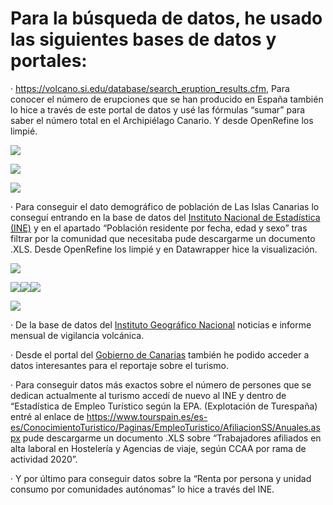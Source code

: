 # **Para la búsqueda de datos, he usado las siguientes bases de datos y portales:**

· https://volcano.si.edu/database/search_eruption_results.cfm, Para conocer el número de erupciones que se han producido en España también lo hice a través de este portal de datos y usé las fórmulas “sumar” para saber el número total en el Archipiélago Canario. Y desde OpenRefine los limpié. 

![](E:\Escritorio\DICIEMBRE\P.Datos%202\AD4\7.JPG)

![](E:\Escritorio\DICIEMBRE\P.Datos%202\AD4\8.JPG)

![](E:\Escritorio\DICIEMBRE\P.Datos%202\AD4\9.JPG)

· Para conseguir el dato demográfico de población de Las Islas Canarias lo conseguí entrando en la base de datos del [Instituto Nacional de Estadística (INE)](https://www.ine.es/dyngs/INEbase/es/operacion.htm?c=Estadistica_C&cid=1254736176951&menu=ultiDatos&idp=1254735572981) y en el apartado “Población residente por fecha, edad y sexo” tras filtrar por la comunidad que necesitaba pude descargarme un documento .XLS. Desde OpenRefine los limpié y en Datawrapper hice la visualización.

![](E:\Escritorio\DICIEMBRE\P.Datos%202\AD4\1.JPG)

![](E:\Escritorio\DICIEMBRE\P.Datos%202\AD4\2.JPG)![](E:\Escritorio\DICIEMBRE\P.Datos%202\AD4\4.JPG)![](E:\Escritorio\DICIEMBRE\P.Datos%202\AD4\3.JPG)

![](E:\Escritorio\DICIEMBRE\P.Datos%202\AD4\5.JPG)

· De la base de datos del [Instituto Geográfico Nacional](https://www.ign.es/web/resources/volcanologia/html/CA_noticias.html) noticias e informe mensual de vigilancia volcánica.

· Desde el portal del [Gobierno de Canarias](https://www.gobiernodecanarias.org/principal/) también he podido acceder a datos interesantes para el reportaje sobre el turismo.

· Para conseguir datos más exactos sobre el número de persones que se dedican actualmente al turismo accedí de nuevo al INE y dentro de “Estadística de Empleo Turístico según la EPA. (Explotación de Turespaña) entré al enlace de https://www.tourspain.es/es-es/ConocimientoTuristico/Paginas/EmpleoTuristico/AfiliacionSS/Anuales.aspx pude descargarme un documento .XLS sobre “Trabajadores afiliados en alta laboral en Hostelería y Agencias de viaje, según CCAA por rama de actividad 2020”.

· Y por último para conseguir datos sobre la “Renta por persona y unidad consumo por comunidades autónomas” lo hice a través del INE.


